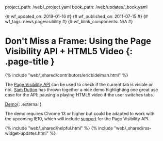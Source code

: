 project_path: /web/_project.yaml
book_path: /web/updates/_book.yaml

{# wf_updated_on: 2019-01-16 #}
{# wf_published_on: 2011-07-15 #}
{# wf_tags: news,pagevisibility #}
{# wf_blink_components: N/A #}

# Don't Miss a Frame: Using the Page Visibility API + HTML5 Video {: .page-title }

{% include "web/_shared/contributors/ericbidelman.html" %}


The [Page Visibility API](/web/updates/2011/06/Page-Visibility-API-Have-I-got-your-attention) can be used to check if the current tab is visible or not. [Sam Dutton](https://twitter.com/sw12) has thrown together a nice demo highlighting one great use case for the API: pausing a playing HTML5 video if the user switches tabs.

[Demo](https://samdutton.wordpress.com/2011/07/15/the-page-visibility-api/){: .external }

The demo requires Chrome 13 or higher but could be adapted to work with the upcoming IE10, which will include [support](https://docs.microsoft.com/en-us/previous-versions/windows/internet-explorer/ie-developer/dev-guides/hh673553%28v%3dvs.85%29) for the Page Visibility API.



{% include "web/_shared/helpful.html" %}
{% include "web/_shared/rss-widget-updates.html" %}
